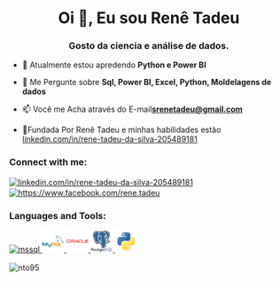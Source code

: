 <h1 align="center">Oi 👋, Eu sou Renê Tadeu</h1>
<h3 align="center">Gosto da ciencia e análise de dados.</h3>

- 🌱 Atualmente estou apredendo **Python e Power BI**

- 💬 Me Pergunte sobre **Sql, Power BI, Excel, Python, Moldelagens de dados**

- 📫 Você me Acha através do E-mail**srenetadeu@gmail.com**

- 📄Fundada Por Renê Tadeu e minhas habilidades estão [linkedin.com/in/rene-tadeu-da-silva-205489181](linkedin.com/in/rene-tadeu-da-silva-205489181)

<h3 align="left">Connect with me:</h3>
<p align="left">
<a href="https://linkedin.com/in/linkedin.com/in/rene-tadeu-da-silva-205489181" target="blank"><img align="center" src="https://raw.githubusercontent.com/rahuldkjain/github-profile-readme-generator/master/src/images/icons/Social/linked-in-alt.svg" alt="linkedin.com/in/rene-tadeu-da-silva-205489181" height="30" width="40" /></a>
<a href="https://fb.com/https://www.facebook.com/rene.tadeu" target="blank"><img align="center" src="https://raw.githubusercontent.com/rahuldkjain/github-profile-readme-generator/master/src/images/icons/Social/facebook.svg" alt="https://www.facebook.com/rene.tadeu" height="30" width="40" /></a>
</p>

<h3 align="left">Languages and Tools:</h3>
<p align="left"> <a href="https://www.microsoft.com/en-us/sql-server" target="_blank" rel="noreferrer"> <img src="https://www.svgrepo.com/show/303229/microsoft-sql-server-logo.svg" alt="mssql" width="40" height="40"/> </a> <a href="https://www.mysql.com/" target="_blank" rel="noreferrer"> <img src="https://raw.githubusercontent.com/devicons/devicon/master/icons/mysql/mysql-original-wordmark.svg" alt="mysql" width="40" height="40"/> </a> <a href="https://www.oracle.com/" target="_blank" rel="noreferrer"> <img src="https://raw.githubusercontent.com/devicons/devicon/master/icons/oracle/oracle-original.svg" alt="oracle" width="40" height="40"/> </a> <a href="https://www.postgresql.org" target="_blank" rel="noreferrer"> <img src="https://raw.githubusercontent.com/devicons/devicon/master/icons/postgresql/postgresql-original-wordmark.svg" alt="postgresql" width="40" height="40"/> </a> <a href="https://www.python.org" target="_blank" rel="noreferrer"> <img src="https://raw.githubusercontent.com/devicons/devicon/master/icons/python/python-original.svg" alt="python" width="40" height="40"/> </a> </p>

<p><img align="center" src="https://github-readme-stats.vercel.app/api/top-langs?username=nto95&show_icons=true&locale=en&layout=compact" alt="nto95" /></p>
